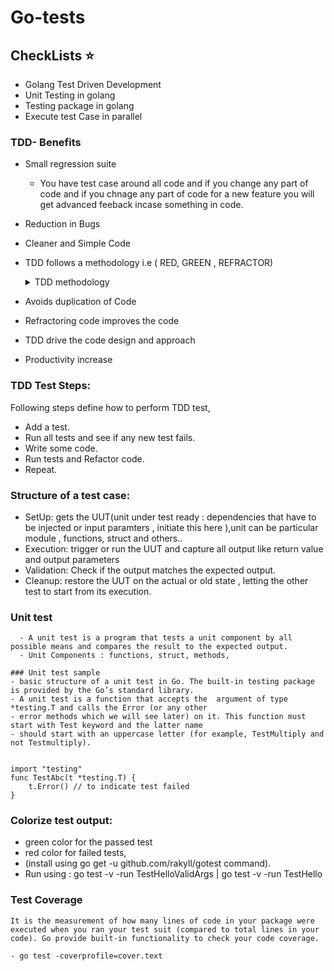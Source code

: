 # Go-tests

## CheckLists :star:

-   Golang Test Driven Development
-   Unit Testing in golang
-   Testing package in golang
-   Execute test Case in parallel


### TDD- Benefits

- Small regression suite

  - You have test case around all code and if you change any part of
    code and if you chnage any part of code for a new feature you will
    get advanced feeback incase something in code.

- Reduction in Bugs
- Cleaner and Simple Code
- TDD follows a methodology i.e ( RED, GREEN , REFRACTOR)
    <details>
    <summary>TDD methodology</summary>

  | methodology | Desc                                           |
  | ----------- | ---------------------------------------------- |
  | `RED`       | Write a test case that gives error.            |
  | `GREEN`     | Do changes to code to make the test case pass. |
  | `REFRACTOR` | If need some Refractoring do it here.          |

    </details>

- Avoids duplication of Code
- Refractoring code improves the code
- TDD drive the code design and approach
- Productivity increase

### TDD Test Steps:

Following steps define how to perform TDD test,

- Add a test.
- Run all tests and see if any new test fails.
- Write some code.
- Run tests and Refactor code.
- Repeat.

### Structure of a test case:

- SetUp: gets the UUT(unit under test ready : dependencies that have to be injected or input paramters , initiate this here ),unit can be particular module , functions, struct and others..
- Execution: trigger or run the UUT and capture all output like return value and output parameters
- Validation: Check if the output matches the expected output.
- Cleanup: restore the UUT on the actual or old state , letting the other test to start from its execution.

### Unit test

      - A unit test is a program that tests a unit component by all possible means and compares the result to the expected output.
      - Unit Components : functions, struct, methods,

```unit test sample
### Unit test sample
- basic structure of a unit test in Go. The built-in testing package is provided by the Go’s standard library.
- A unit test is a function that accepts the  argument of type *testing.T and calls the Error (or any other
- error methods which we will see later) on it. This function must start with Test keyword and the latter name
- should start with an uppercase letter (for example, TestMultiply and not Testmultiply).


import "testing"
func TestAbc(t *testing.T) {
    t.Error() // to indicate test failed
}

```

### Colorize test output:

- green color for the passed test
- red color for failed tests,
- (install using go get -u github.com/rakyll/gotest command).
- Run using : go test -v -run TestHelloValidArgs | go test -v -run TestHello

### Test Coverage

```
It is the measurement of how many lines of code in your package were executed when you ran your test suit (compared to total lines in your code). Go provide built-in functionality to check your code coverage.

- go test -coverprofile=cover.text

```
